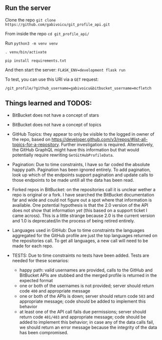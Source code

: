 ## Run the server

Clone the repo
`git clone https://github.com/gabivoicu/git_profile_api.git`

From inside the repo
`cd git_profile_api/`

Run
`python3 -m venv venv`

`. venv/bin/activate`

`pip install requirements.txt`

And then start the server:
`FLASK_ENV=development flask run`

To test, you can use this URI via a `GET` request:

`/git_profile/?github_username=gabivoicu&bitbucket_username=mcfletch`



## Things learned and TODOS:

- BitBucket does not have a concept of stars

- BitBucket does not have a concept of topics

- GitHub Topics: they appear to only be visible to the logged in owner of the repo, based on https://developer.github.com/v3/repos/#list-all-topics-for-a-repository. Further investigation is required. Alternatively,
the GitHub GraphQL might have this information but that would potentially require rewriting `GetGitHubProfileData`.

- Pagination: Due to time constraints, I have so far coded the absolute happy path. Pagination has been ignored entirely. To add pagination,
look up which of the endpoints support pagination and update calls to those endpoints to be made untill all the data has been read.

- Forked repos in BitBucket: on the repositories call it is unclear wether a repo is original or a fork. I have searched the BitBucket documentation far and wide and could not figure out a spot where that information is available. One potential hypothesis is that the 2.0 version of the API does not show that information _yet_ (this based on a support ticket I came across). This is a little strange because 2.0 is the current version and 1.0 is deprecated/in the process of being retired entirely.

- Languages used in GitHub: Due to time constraints the languages aggregated for the GitHub profile are just the top languages returned on the repositories call. To get all languages, a new call will need to be made for each repo.

- TESTS: Due to time constraints no tests have been added. Tests are needed for these scenarios:
  - happy path: valid usernames are provided, calls to the GitHub and BitBucket APIs are stubbed and the merged profile is returned in the expected format
  - one or both of the usernames is not provided; server should return code `400` and appropriate message
  - one or both of the APIs is down; server should return code `503` and appropriate message; code should be added to implement this behavior
  - at least one of the API call fails due permissions; server should return code `401/403` and appropriate message; code should be added to implement this behavior; in case any of the data calls fail, we should return an error message because the integrity of the data has been compromised.
